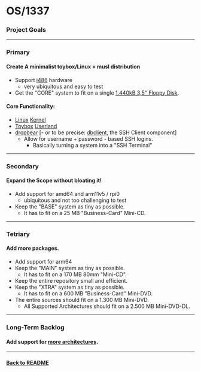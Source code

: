 # OS/1337
### Project Goals

---
### Primary
#### Create A minimalist toybox/Linux + musl distribution
- Support [i486](https://en.wikipedia.org/wiki/I486) hardware 
  - very ubiquitous and easy to test
- Get the "CORE" system to fit on a single [1.440kB 3,5" Floppy Disk](https://en.wikipedia.org/wiki/Floppy_disk#3%C2%BD-inch_floppy_disk).
#### Core Functionality:
- [Linux](https://en.wikipedia.org/wiki/Linux) [Kernel](https://kernel.org/)
- [Toybox](https://en.wikipedia.org/wiki/Toybox) [Userland](https://en.wikipedia.org/wiki/User_space_and_kernel_space)
- [dropbear](https://matt.ucc.asn.au/dropbear/dropbear.html) [- or to be precise: [dbclient](https://github.com/mkj/dropbear/blob/master/MULTI.md), the SSH Client component]
  - Allow for username + password - based SSH logins.
    - Basically turning a system into a "SSH Terminal"

---
### Secondary
#### Expand the Scope without bloating it!
- Add support for amd64 and arm11v5 / rpi0
  - ubiquitous and not too challenging to test
- Keep the "BASE" system as tiny as possible.
  - It has to fit on a 25 MB "Business-Card" Mini-CD.
---
### Tetriary
#### Add more packages.
- Add support for arm64
- Keep the "MAIN" system as tiny as possible.
  - It has to fit on a 170 MB 80mm "Mini-CD".
- Keep the entire repository small and efficient.
- Keep the "XTRA" system as tiny as possible.
  - It has to fit on a 600 MB "Business-Card" Mini-DVD.
- The entire sources should fit on a 1.300 MB Mini-DVD.
  - All Supported Architectures should fit on a 2.500 MB Mini-DVD-DL.
---
### Long-Term Backlog
#### Add support for [more architectures](./ideas/architectures.tsv).

---

#### [Back to README](README.md)